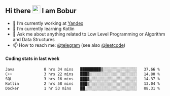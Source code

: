 ## Hi there <img src="https://media.giphy.com/media/hvRJCLFzcasrR4ia7z/giphy.gif" width="25px" height="25px"> I am Bobur

- 💼 I’m currently working at [Yandex](https://yandex.ru/)
- 🌱 I’m currently learning Kotlin
- 💬 Ask me about anything related to Low Level Programming or Algorithm and Data Structures
- 📫 How to reach me: [@telegram](https://t.me/octoant) (see also [@leetcode](https://leetcode.com/octoant/))    

#### Coding stats in last week

<!--START_SECTION:waka-->

```txt
Java             8 hrs 34 mins   █████████▒░░░░░░░░░░░░░░░   37.66 %
C++              3 hrs 22 mins   ███▓░░░░░░░░░░░░░░░░░░░░░   14.80 %
SQL              3 hrs 16 mins   ███▓░░░░░░░░░░░░░░░░░░░░░   14.37 %
Kotlin           2 hrs 58 mins   ███▒░░░░░░░░░░░░░░░░░░░░░   13.04 %
Docker           1 hr 53 mins    ██░░░░░░░░░░░░░░░░░░░░░░░   08.31 %
```

<!--END_SECTION:waka-->
